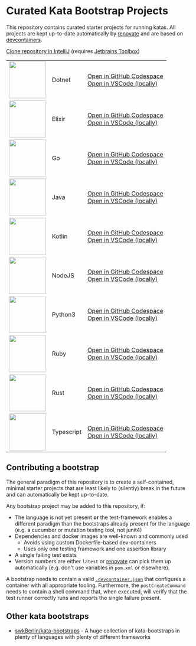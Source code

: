 # Curated Kata Bootstrap Projects

This repository contains curated starter projects for running katas. All projects are kept up-to-date automatically by [renovate](https://github.com/renovatebot/) and are based on [devcontainers](https://code.visualstudio.com/docs/remote/containers).

[Clone repository in IntelliJ](jetbrains://idea/checkout/git?idea.required.plugins.id=Git4Idea&checkout.repo=https%3A%2F%2Fgitlab.com%2Fwith-humans%2Fdevops-workshop%2Finfrastructure.git&checkout.repo=https%3A%2F%2Fgithub.com%2Frradczewski%2Fkata-bootstraps.git) (requires [Jetbrains Toolbox](https://www.jetbrains.com/lp/toolbox/))

|   |   |   |
|---|---|---|
| <a alt="Dotnet" href="./dotnet_xunit"><img width="100px" src="https://cdn.jsdelivr.net/gh/devicons/devicon/icons/dotnetcore/dotnetcore-original.svg" /></a> | Dotnet | [Open in GitHub Codespace](https://github.com/codespaces/new?hide_repo_select=true&repo=rradczewski%2Fkata-bootstraps&ref=dotnet_xunit)<br/>[Open in VSCode (locally)](vscode://vscode.git/clone?url=https%3A%2F%2Fgithub.com%2Frradczewski%2Fkata-bootstraps.git&ref=dotnet_xunit)
| <a alt="Elixir" href="./elixir"><img width="100px" src="https://cdn.jsdelivr.net/gh/devicons/devicon/icons/elixir/elixir-original.svg" /></a> | Elixir | [Open in GitHub Codespace](https://github.com/codespaces/new?hide_repo_select=true&repo=rradczewski%2Fkata-bootstraps&ref=elixir)<br/>[Open in VSCode (locally)](vscode://vscode.git/clone?url=https%3A%2F%2Fgithub.com%2Frradczewski%2Fkata-bootstraps.git&ref=elixir)
| <a alt="Go" href="./golang"><img width="100px" src="https://cdn.jsdelivr.net/gh/devicons/devicon/icons/go/go-original-wordmark.svg" /></a> | Go | [Open in GitHub Codespace](https://github.com/codespaces/new?hide_repo_select=true&repo=rradczewski%2Fkata-bootstraps&ref=golang)<br/>[Open in VSCode (locally)](vscode://vscode.git/clone?url=https%3A%2F%2Fgithub.com%2Frradczewski%2Fkata-bootstraps.git&ref=golang)
| <a alt="Java" href="./java_junit5"><img width="100px" src="https://cdn.jsdelivr.net/gh/devicons/devicon/icons/java/java-original.svg" /></a> | Java | [Open in GitHub Codespace](https://github.com/codespaces/new?hide_repo_select=true&repo=rradczewski%2Fkata-bootstraps&ref=java_junit5)<br/>[Open in VSCode (locally)](vscode://vscode.git/clone?url=https%3A%2F%2Fgithub.com%2Frradczewski%2Fkata-bootstraps.git&ref=java_junit5)
| <a alt="Kotlin" href="./kotlin_kotlintest"><img width="100px" src="https://cdn.jsdelivr.net/gh/devicons/devicon/icons/kotlin/kotlin-original.svg" /></a> | Kotlin | [Open in GitHub Codespace](https://github.com/codespaces/new?hide_repo_select=true&repo=rradczewski%2Fkata-bootstraps&ref=kotlin_kotlintest)<br/>[Open in VSCode (locally)](vscode://vscode.git/clone?url=https%3A%2F%2Fgithub.com%2Frradczewski%2Fkata-bootstraps.git&ref=kotlin_kotlintest)
| <a alt="NodeJS" href="./nodejs_jest"><img width="100px" src="https://cdn.jsdelivr.net/gh/devicons/devicon/icons/nodejs/nodejs-original.svg" /></a> | NodeJS | [Open in GitHub Codespace](https://github.com/codespaces/new?hide_repo_select=true&repo=rradczewski%2Fkata-bootstraps&ref=nodejs_jest)<br/>[Open in VSCode (locally)](vscode://vscode.git/clone?url=https%3A%2F%2Fgithub.com%2Frradczewski%2Fkata-bootstraps.git&ref=nodejs_jest)
| <a alt="Python3" href="./python_pytest"><img width="100px" src="https://cdn.jsdelivr.net/gh/devicons/devicon/icons/python/python-original.svg" /></a> | Python3 | [Open in GitHub Codespace](https://github.com/codespaces/new?hide_repo_select=true&repo=rradczewski%2Fkata-bootstraps&ref=python_pytest)<br/>[Open in VSCode (locally)](vscode://vscode.git/clone?url=https%3A%2F%2Fgithub.com%2Frradczewski%2Fkata-bootstraps.git&ref=python_pytest)
| <a alt="Ruby" href="./ruby_rspec"><img width="100px" src="https://cdn.jsdelivr.net/gh/devicons/devicon/icons/ruby/ruby-original.svg" /></a> | Ruby | [Open in GitHub Codespace](https://github.com/codespaces/new?hide_repo_select=true&repo=rradczewski%2Fkata-bootstraps&ref=ruby_rspec)<br/>[Open in VSCode (locally)](vscode://vscode.git/clone?url=https%3A%2F%2Fgithub.com%2Frradczewski%2Fkata-bootstraps.git&ref=ruby_rspec)
| <a alt="Rust" href="./rust"><img width="100px" src="https://cdn.jsdelivr.net/gh/devicons/devicon/icons/rust/rust-plain.svg" /></a> | Rust | [Open in GitHub Codespace](https://github.com/codespaces/new?hide_repo_select=true&repo=rradczewski%2Fkata-bootstraps&ref=rust)<br/>[Open in VSCode (locally)](vscode://vscode.git/clone?url=https%3A%2F%2Fgithub.com%2Frradczewski%2Fkata-bootstraps.git&ref=rust)
| <a alt="Typescript" href="./typescript_jest"><img width="100px" src="https://cdn.jsdelivr.net/gh/devicons/devicon/icons/typescript/typescript-original.svg" /></a> | Typescript | [Open in GitHub Codespace](https://github.com/codespaces/new?hide_repo_select=true&repo=rradczewski%2Fkata-bootstraps&ref=typescript_jest)<br/>[Open in VSCode (locally)](vscode://vscode.git/clone?url=https%3A%2F%2Fgithub.com%2Frradczewski%2Fkata-bootstraps.git&ref=typescript_jest)

## Contributing a bootstrap

The general paradigm of this repository is to create a self-contained, minimal starter projects that are least likely to (silently) break in the future and can automatically be kept up-to-date.

Any bootstrap project may be added to this repository, if:

- The language is not yet present **or** the test-framework enables a different paradigm than the bootstraps already present for the language (e.g. a cucumber or mutation testing tool, not junit4)
- Dependencies and docker images are well-known and commonly used
    - Avoids using custom Dockerfile-based dev-containers
    - Uses only one testing framework and one assertion library
- A single failing test exists
- Version numbers are either `latest` or [renovate](https://github.com/renovatebot/) can pick them up automatically (e.g. don't use variables in `pom.xml` or elsewhere).

A bootstrap needs to contain a valid [`.devcontainer.json`](./java_junit5/.devcontainer/devcontainer.json) that configures a container with all appropriate tooling. Furthermore, the `postCreateCommand` needs to contain a shell command that, when executed, will verify that the test runner correctly runs and reports the single failure present.

## Other kata bootstraps

- [swkBerlin/kata-bootstraps](https://github.com/swkberlin/kata-bootstraps) - A huge collection of kata-bootstraps in plenty of languages with plenty of different frameworks

